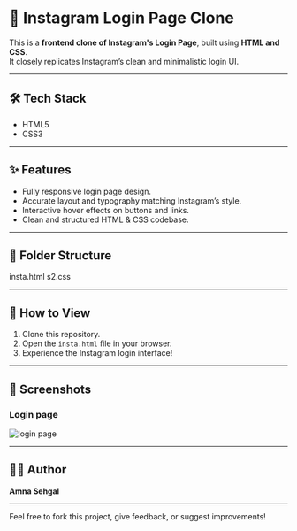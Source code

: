 # 📸 Instagram Login Page Clone

This is a **frontend clone of Instagram's Login Page**, built using **HTML and CSS**.  
It closely replicates Instagram’s clean and minimalistic login UI.

---

## 🛠️ Tech Stack
- HTML5
- CSS3

---

## ✨ Features
-  Fully responsive login page design.
- Accurate layout and typography matching Instagram’s style.
- Interactive hover effects on buttons and links.
- Clean and structured HTML & CSS codebase.

---

## 📂 Folder Structure
insta.html
s2.css

---

## 🚀 How to View
1. Clone this repository.
2. Open the `insta.html` file in your browser.
3. Experience the Instagram login interface!

---

## 📸 Screenshots
### Login page
![login page](Screenshot%202025-08-05%20182423)

---

## 🙋‍♀️ Author
**Amna Sehgal**

---

Feel free to fork this project, give feedback, or suggest improvements!